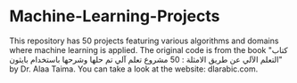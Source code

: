# Machine-Learning-Projects
This repository has 50 projects featuring various algorithms and domains where machine learning is applied. The original code is from the book "كتاب التعلم الآلي عن طريق الامثلة : 50 مشروع تعلم آلي تم حلها وشرحها باستخدام بايثون" by Dr. Alaa Taima. You can take a look at the website: dlarabic.com.
